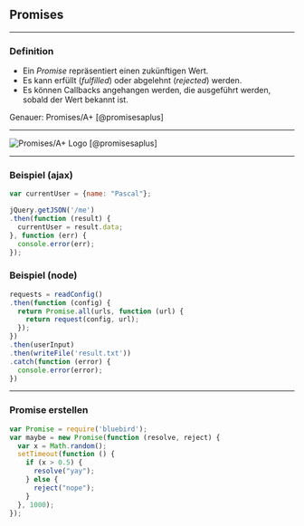 ## Promises

---

### Definition

- Ein _Promise_ repräsentiert einen zukünftigen Wert.
- Es kann erfüllt (_fulfilled_) oder abgelehnt (_rejected_) werden.
- Es können Callbacks angehangen werden, die ausgeführt werden, sobald der Wert bekannt ist.

Genauer: Promises/A+ [@promisesaplus]

---

![Promises/A+ Logo [@promisesaplus]](figures/logo-then)

---

### Beispiel (ajax)

```javascript
var currentUser = {name: "Pascal"};

jQuery.getJSON('/me')
.then(function (result) {
  currentUser = result.data;
}, function (err) {
  console.error(err);
});
```

### Beispiel (node)

```javascript
requests = readConfig()
.then(function (config) {
  return Promise.all(urls, function (url) {
    return request(config, url);
  });
})
.then(userInput)
.then(writeFile('result.txt'))
.catch(function (error) {
  console.error(error);
})
```

---

### Promise erstellen

```javascript
var Promise = require('bluebird');
var maybe = new Promise(function (resolve, reject) {
  var x = Math.random();
  setTimeout(function () {
    if (x > 0.5) {
      resolve("yay");
    } else {
      reject("nope");
    }
  }, 1000);
});
```

